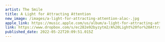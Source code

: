 ```yaml
---
artist: The Smile
title: A Light for Attracting Attention
new_image: /images/a-light-for-attracting-attention-alac-.jpg
apple_link: https://music.apple.com/us/album/a-light-for-attracting-attention/1616902433
link: https://www.dropbox.com/s/ec282e92byzytm2/A%20Light%20for%20Attracting%20Attention%20%28ALAC%29.zip?dl=1
published_date: 2022-05-22T20:09:51.015Z
---
```


